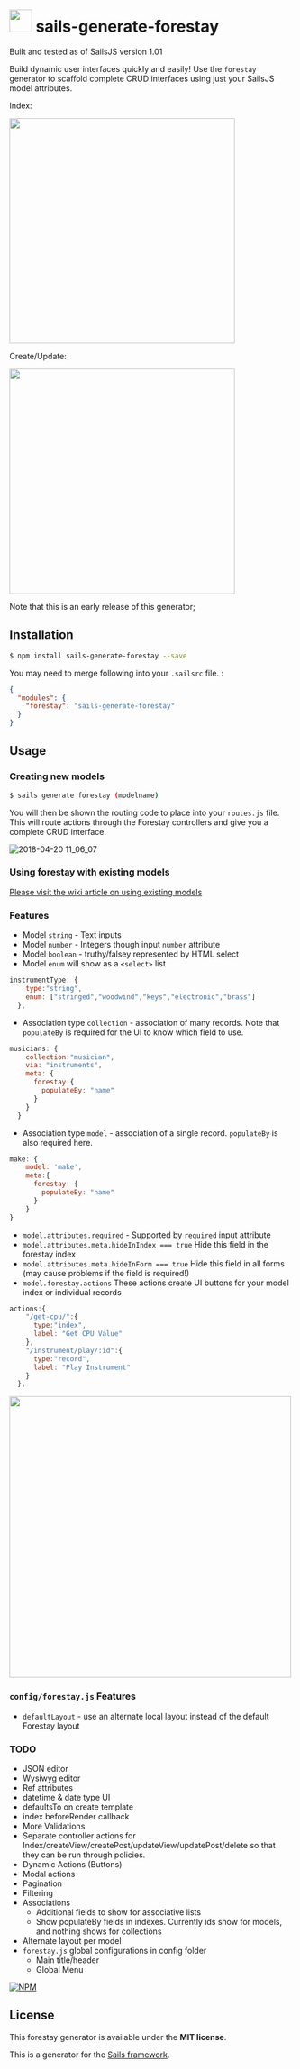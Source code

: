 # <img src="https://github.com/madwire-media/sails-generate-forestay/raw/master/templates/assets/forestay/img/logo.png" width="40"> sails-generate-forestay

Built and tested as of SailsJS version 1.01

Build dynamic user interfaces quickly and easily! Use the `forestay` generator to scaffold complete CRUD interfaces using just your SailsJS model attributes.

Index:

<img src="https://user-images.githubusercontent.com/444485/39219498-11545dbe-47e8-11e8-87e7-3f655e2e7fda.png" width="400">

Create/Update:

<img src="https://user-images.githubusercontent.com/444485/39218824-d2618770-47e3-11e8-8bf5-ae7b90819618.png" width="400">

Note that this is an early release of this generator;

## Installation

```sh
$ npm install sails-generate-forestay --save
```

You may need to merge following into your `.sailsrc` file. :

```json
{
  "modules": {
    "forestay": "sails-generate-forestay"
  }
}
```

## Usage

### Creating new models
```bash
$ sails generate forestay (modelname)
```

You will then be shown the routing code to place into your `routes.js` file. This will route actions through the Forestay controllers and give you a complete CRUD interface.

![2018-04-20 11_06_07](https://user-images.githubusercontent.com/444485/39064195-d8ec12ec-448a-11e8-9d7b-ead98a718039.gif)



### Using forestay with existing models
[Please visit the wiki article on using existing models](https://github.com/madwire-media/sails-generate-forestay/wiki/Using-Forestay-with-existing-models)


### Features
- Model `string` - Text inputs
- Model `number` - Integers though input `number` attribute
- Model `boolean` - truthy/falsey represented by HTML select
- Model `enum` will show as a `<select>` list
```javascript
instrumentType: {
    type:"string",
    enum: ["stringed","woodwind","keys","electronic","brass"]
  },
```
- Association type `collection` - association of many records. Note that `populateBy` is required for the UI to know which field to use.
```javascript
musicians: {
    collection:"musician",
    via: "instruments",
    meta: {
      forestay:{
        populateBy: "name"
      }
    }
  }
```
- Association type `model` - association of a single record. `populateBy` is also required here.
```javascript
make: {
    model: 'make',
    meta:{
      forestay: {
        populateBy: "name"
      }
    }
}
```
- `model.attributes.required` - Supported by `required` input attribute
- `model.attributes.meta.hideInIndex === true` Hide this field in the forestay index
- `model.attributes.meta.hideInForm === true` Hide this field in all forms (may cause problems if the field is required!)
- `model.forestay.actions` These actions create UI buttons for your model index or individual records
```javascript
actions:{
    "/get-cpu/":{
      type:"index",
      label: "Get CPU Value"
    },
    "/instrument/play/:id":{
      type:"record",
      label: "Play Instrument"
    }
  },
```
<img src="https://user-images.githubusercontent.com/444485/39222294-33550f88-47f9-11e8-800b-c6e565184d69.png" width="500">


### `config/forestay.js` Features
- `defaultLayout` - use an alternate local layout instead of the default Forestay layout

### TODO

- JSON editor
- Wysiwyg editor
- Ref attributes
- datetime & date type UI
- defaultsTo on create template
- index beforeRender callback
- More Validations
- Separate controller actions for Index/createView/createPost/updateView/updatePost/delete so that they can be run through policies.
- Dynamic Actions (Buttons)
- Modal actions
- Pagination
- Filtering
- Associations
  - Additional fields to show for associative lists
  - Show populateBy fields in indexes.  Currently ids show for models, and nothing shows for collections
- Alternate layout per model
- `forestay.js` global configurations in config folder
  - Main title/header
  - Global Menu


[![NPM](https://nodei.co/npm/sails-generate-forestay.png?downloads=true)](http://npmjs.com/package/sails-generate-forestay)

## License

This forestay generator is available under the **MIT license**.

This is a generator for the  [Sails framework](https://sailsjs.com).
